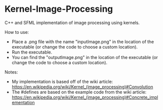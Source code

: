 # Kernel-Image-Processing

C++ and SFML implementation of image processing using kernels.

How to use:
 * Place a .png file with the name "inputImage.png" in the location of the executable (or change the code to choose a custom location).
 * Run the executable.
 * You can find the "outputImage.png" in the location of the executable (or change the code to choose a custom location).

Notes:
 * My implementation is based off of the wiki article: https://en.wikipedia.org/wiki/Kernel_(image_processing)#Convolution
 * The #defines are based on the example code from the wiki article: https://en.wikipedia.org/wiki/Kernel_(image_processing)#Concrete_implementation  
